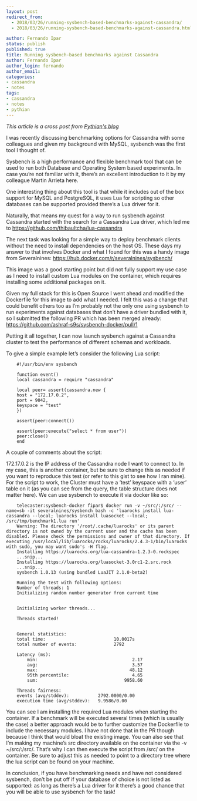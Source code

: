 ```yaml
---
layout: post
redirect_from:
  - 2018/03/26/running-sysbench-based-benchmarks-against-cassandra/
  - 2018/03/26/running-sysbench-based-benchmarks-against-cassandra.html

author: Fernando Ipar
status: publish
published: true
title: Running sysbench-based benchmarks against Cassandra 
author: Fernando Ipar
author_login: fernando
author_email:
categories:
- cassandra
- notes
tags:
- cassandra
- notes
- pythian
---
```


*This article is a cross post from [Pythian's blog](https://blog.pythian.com/running-sysbench-based-benchmarks-against-cassandra/)*

I was recently discussing benchmarking options for Cassandra with some colleagues and given my background with MySQL, sysbench was the first tool I thought of.

Sysbench is a high performance and flexible benchmark tool that can be used to run both Database and Operating System based experiments. In case you’re not familiar with it, there’s an excellent introduction to it by my colleague Martin Arrieta here.

One interesting thing about this tool is that while it includes out of the box support for MySQL and PostgreSQL, it uses Lua for scripting so other databases can be supported provided there’s a Lua driver for it.

Naturally, that means my quest for a way to run sysbench against Cassandra started with the search for a Cassandra Lua driver, which led me to https://github.com/thibaultcha/lua-cassandra

The next task was looking for a simple way to deploy benchmark clients without the need to install dependencies on the host OS. These days my answer to that involves Docker and what I found for this was a handy image from Severalnines: https://hub.docker.com/r/severalnines/sysbench/

This image was a good starting point but did not fully support my use case as I need to install custom Lua modules on the container, which requires installing some additional packages on it.

Given my full stack for this is Open Source I went ahead and modified the Dockerfile for this image to add what I needed.
I felt this was a change that could benefit others too as I’m probably not the only one using sysbench to run experiments against databases that don’t have a driver bundled with it, so I submitted the following PR which has been merged already: https://github.com/ashraf-s9s/sysbench-docker/pull/1

Putting it all together, I can now launch sysbench against a Cassandra cluster to test the performance of different schemas and workloads.

To give a simple example let’s consider the following Lua script:

	    #!/usr/bin/env sysbench

	    function event()
	    local cassandra = require "cassandra"

	    local peer= assert(cassandra.new {
		host = "172.17.0.2",
		port = 9042,
		keyspace = "test"
	    })

	    assert(peer:connect())

	    assert(peer:execute("select * from user"))
	    peer:close()
	    end
 

A couple of comments about the script:

172.17.0.2 is the IP address of the Cassandra node I want to connect to. In my case, this is another container, but be sure to change this as needed if you want to reproduce this test (or refer to this gist to see how I ran mine).
For the script to work, the Cluster must have a ‘test’ keyspace with a ‘user’ table on it (as you can see from the query, the table structure does not matter here).
We can use sysbench to execute it via docker like so:

	    telecaster:sysbench-docker fipar$ docker run -v ~/src/:/src/ --name=sb -it severalnines/sysbench bash -c 'luarocks install lua-cassandra --local; luarocks install luasocket --local; /src/tmp/benchmark1.lua run'
	    Warning: The directory '/root/.cache/luarocks' or its parent directory is not owned by the current user and the cache has been disabled. Please check the permissions and owner of that directory. If executing /usr/local/lib/luarocks/rocks/luarocks/2.4.3-1/bin/luarocks with sudo, you may want sudo's -H flag.
	    Installing https://luarocks.org/lua-cassandra-1.2.3-0.rockspec
	    ...snip...
	    Installing https://luarocks.org/luasocket-3.0rc1-2.src.rock
	    ...snip...
	    sysbench 1.0.13 (using bundled LuaJIT 2.1.0-beta2)

	    Running the test with following options:
	    Number of threads: 1
	    Initializing random number generator from current time


	    Initializing worker threads...

	    Threads started!


	    General statistics:
		total time:                          10.0017s
		total number of events:              2792

	    Latency (ms):
		    min:                                    2.17
		    avg:                                    3.57
		    max:                                   48.12
		    95th percentile:                        4.65
		    sum:                                 9958.60

	    Threads fairness:
		events (avg/stddev):           2792.0000/0.00
		execution time (avg/stddev):   9.9586/0.00
You can see I am installing the required Lua modules when starting the container. If a benchmark will be executed several times (which is usually the case) a better approach would be to further customize the Dockerfile to include the necessary modules. I have not done that in the PR though because I think that would bloat the existing image. You can also see that I’m making my machine’s src directory available on the container via the -v ~/src/:/src/. That’s why I can then execute the script from /src/ on the container. Be sure to adjust this as needed to point to a directory tree where the lua script can be found on your machine.

In conclusion, if you have benchmarking needs and have not considered sysbench, don’t be put off if your database of choice is not listed as supported: as long as there’s a Lua driver for it there’s a good chance that you will be able to use sysbench for the task!